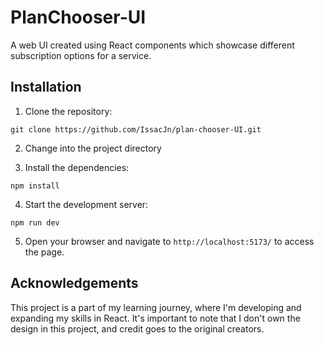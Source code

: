 # PlanChooser-UI

A web UI created using React components which showcase different subscription options for a service.

## Installation

1. Clone the repository:

```shell
git clone https://github.com/IssacJn/plan-chooser-UI.git
```

2. Change into the project directory

3. Install the dependencies:

```shell
npm install
```

4. Start the development server:

```shell
npm run dev
```

5. Open your browser and navigate to `http://localhost:5173/` to access the page.

## Acknowledgements

This project is a part of my learning journey, where I'm developing and expanding my skills in React. It's important to note that I don't own the design in this project, and credit goes to the original creators.
